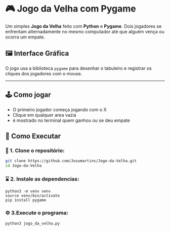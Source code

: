 # 🎮 Jogo da Velha com Pygame

Um simples **Jogo da Velha** feito com **Python** e **Pygame**. Dois jogadores se enfrentam alternadamente no mesmo computador até que alguém vença ou ocorra um empate.

## 🖼️ Interface Gráfica

O jogo usa a biblioteca `pygame` para desenhar o tabuleiro e registrar os cliques dos jogadores com o mouse.

---

## :joystick: Como jogar
- O primeiro jogador começa jogando com o X
- Clique em qualquer area vazia
- é mostrado no terminal quem ganhou ou se deu empate

## 🚀 Como Executar

### :file_folder: 1. Clone o repositório:

```bash
git clone https://github.com/Josumartins/Jogo-da-Velha.git
cd Jogo-da-Velha  

```
### :hourglass: 2. Instale as dependencias:

```
python3 -m venv venv
source venv/bin/activate
pip install pygame

```
### :gear: 3.Execute o programa:

```
python3 jogo_da_velha.py
``` 
